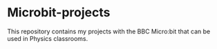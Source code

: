 # Microbit-projects
This repository contains my projects with the BBC Micro:bit that can be used in Physics classrooms.
